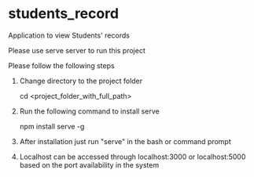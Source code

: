 # students_record
Application to view Students' records

Please use serve server to run this project

Please follow the following steps

1) Change directory to the project folder

    cd <project_folder_with_full_path>

2) Run the following command to install serve

    npm install serve -g

3) After installation just run "serve" in the bash or command prompt

4) Localhost can be accessed through localhost:3000 or localhost:5000 based on the port availability in the system
